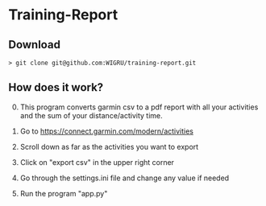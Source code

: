 # Training-Report

## Download

`> git clone git@github.com:WIGRU/training-report.git`

## How does it work?

0. This program converts garmin csv to a pdf report with all your activities and the sum of your distance/activity time.

1. Go to https://connect.garmin.com/modern/activities

2. Scroll down as far as the activities you want to export

3. Click on "export csv" in the upper right corner

4. Go through the settings.ini file and change any value if needed

5. Run the program "app.py"